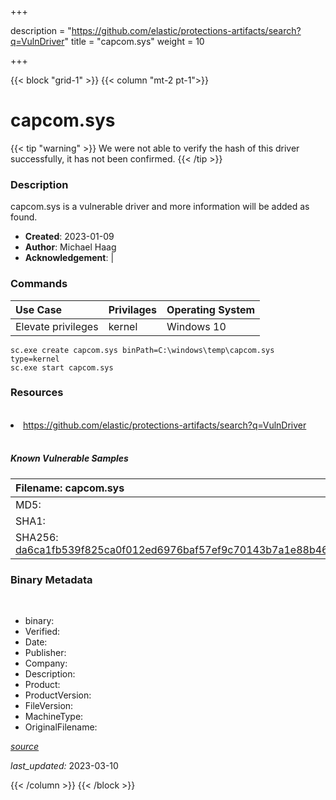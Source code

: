 +++

description = "https://github.com/elastic/protections-artifacts/search?q=VulnDriver"
title = "capcom.sys"
weight = 10

+++


{{< block "grid-1" >}}
{{< column "mt-2 pt-1">}}




# capcom.sys 


{{< tip "warning" >}}
We were not able to verify the hash of this driver successfully, it has not been confirmed.
{{< /tip >}}




### Description


capcom.sys is a vulnerable driver and more information will be added as found.


- **Created**: 2023-01-09
- **Author**: Michael Haag
- **Acknowledgement**:  | [](https://twitter.com/)

### Commands

| Use Case | Privilages | Operating System | 
|:---- | ---- | ---- |
| Elevate privileges | kernel | Windows 10 |

```
sc.exe create capcom.sys binPath=C:\windows\temp\capcom.sys type=kernel
sc.exe start capcom.sys
```

### Resources
<br>


<li><a href=" https://github.com/elastic/protections-artifacts/search?q=VulnDriver"> https://github.com/elastic/protections-artifacts/search?q=VulnDriver</a></li>


<br>


##### Known Vulnerable Samples

| Filename: capcom.sys |
|:---- |
|MD5: <a href="https://www.virustotal.com/gui/file/{&#39;Filename&#39;: &#39;capcom.sys&#39;, &#39;MD5&#39;: &#39;&#39;, &#39;SHA1&#39;: &#39;&#39;, &#39;SHA256&#39;: &#39;da6ca1fb539f825ca0f012ed6976baf57ef9c70143b7a1e88b4650bf7a925e24&#39;}"></a>|
|SHA1: <a href="https://www.virustotal.com/gui/file/{&#39;Filename&#39;: &#39;capcom.sys&#39;, &#39;MD5&#39;: &#39;&#39;, &#39;SHA1&#39;: &#39;&#39;, &#39;SHA256&#39;: &#39;da6ca1fb539f825ca0f012ed6976baf57ef9c70143b7a1e88b4650bf7a925e24&#39;}"></a>|
|SHA256: <a href="https://www.virustotal.com/gui/file/{&#39;Filename&#39;: &#39;capcom.sys&#39;, &#39;MD5&#39;: &#39;&#39;, &#39;SHA1&#39;: &#39;&#39;, &#39;SHA256&#39;: &#39;da6ca1fb539f825ca0f012ed6976baf57ef9c70143b7a1e88b4650bf7a925e24&#39;}">da6ca1fb539f825ca0f012ed6976baf57ef9c70143b7a1e88b4650bf7a925e24</a>|




### Binary Metadata
<br>

- binary: 
- Verified: 
- Date: 
- Publisher: 
- Company: 
- Description: 
- Product: 
- ProductVersion: 
- FileVersion: 
- MachineType: 
- OriginalFilename: 

[*source*](https://github.com/magicsword-io/LOLDrivers/tree/main/yaml/capcom.sys.yml)

*last_updated:* 2023-03-10


{{< /column >}}
{{< /block >}}

